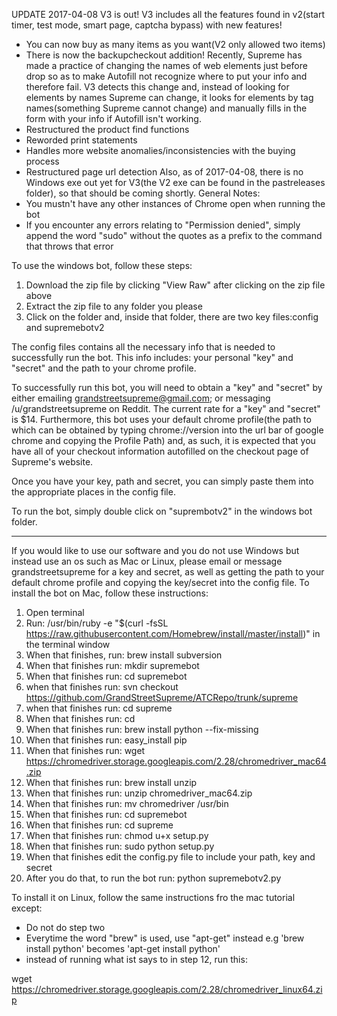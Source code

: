 
UPDATE 2017-04-08 
V3 is out! V3 includes all the features found in v2(start timer, test mode, smart page, captcha bypass) with new features!
- You can now buy as many items as you want(V2 only allowed two items)
- There is now the backupcheckout addition! Recently, Supreme has made a practice of changing the names of web elements just before drop so as to make Autofill not recognize where to put your info and therefore fail. V3 detects this change and, instead of looking for elements by names Supreme can change, it looks for elements by tag names(something Supreme cannot change) and manually fills in the form with your info if Autofill isn't working.
- Restructured the product find functions
- Reworded print statements
- Handles more website anomalies/inconsistencies with the buying process
- Restructured page url detection
Also, as of 2017-04-08, there is no Windows exe out yet for V3(the V2 exe can be found in the pastreleases folder), so that should be coming shortly. 
General Notes:
- You mustn't have any other instances of Chrome open when running the bot
- If you encounter any errors relating to "Permission denied", simply append the word "sudo" without the quotes as a prefix to the command that throws that error

To use the windows bot, follow these steps:
1. Download the zip file by clicking "View Raw" after clicking on the zip file above
2. Extract the zip file to any folder you please
3. Click on the folder and, inside that folder, there are two key files:config and supremebotv2

The config files contains all the necessary info that is needed to successfully run the bot. This info includes: your personal "key" and "secret" and the path to your chrome profile.

To successfully run this bot, you will need to obtain a "key" and "secret" by either emailing grandstreetsupreme@gmail.com; or messaging /u/grandstreetsupreme on Reddit. The current rate for a "key" and "secret" is $14. 
Furthermore, this bot uses your default chrome profile(the path to which can be obtained by typing chrome://version into the url bar of google chrome and copying the Profile Path) and, as such, it is expected that you have all of your checkout information autofilled on the checkout page of Supreme's website. 

Once you have your key, path and secret, you can simply paste them into the appropriate places in the config file.

To run the bot, simply double click on "suprembotv2" in the windows bot folder. 

----------------------------------------------------------------------------------------------------------------------------
If you would like to use our software and you do not use Windows but instead use an os such as Mac or Linux, please  email or message grandstreetsupreme for a key and secret, as well as getting the path to your default chrome profile and copying the key/secret into the config file. To install the bot on Mac, follow these instructions:
1. Open terminal
2. Run: /usr/bin/ruby -e "$(curl -fsSL https://raw.githubusercontent.com/Homebrew/install/master/install)" in the terminal window
3. When that finishes, run: brew install subversion
4. When that finishes run: mkdir supremebot
5. When that finishes run: cd supremebot
7. when that finishes run: svn checkout https://github.com/GrandStreetSupreme/ATCRepo/trunk/supreme
8. when that finishes run: cd supreme
9. When that finishes run: cd
10. When that finishes run: brew install python --fix-missing
11. When that finishes run: easy_install pip
12. When that finishes run: wget https://chromedriver.storage.googleapis.com/2.28/chromedriver_mac64.zip
13. When that finishes run: brew install unzip
14. When that finishes run: unzip chromedriver_mac64.zip
15. When that finishes run: mv chromedriver /usr/bin
16. When that finishes run: cd supremebot
17. When that finishes run: cd supreme
18. When that finishes run: chmod u+x setup.py
19. When that finishes run: sudo python setup.py
20. When that finishes edit the config.py file to include your path, key and secret
20. After you do that, to run the bot run: python supremebotv2.py

To install it on Linux, follow the same instructions fro the mac tutorial except:
- Do not do step two
- Everytime the word "brew" is used, use "apt-get" instead e.g 'brew install python' becomes 'apt-get install python'
- instead of running what ist says to in step 12, run this: 


wget https://chromedriver.storage.googleapis.com/2.28/chromedriver_linux64.zip
